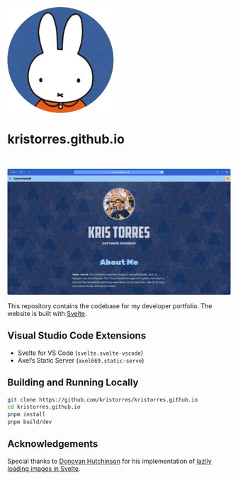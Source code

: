 <p>
    <img src="/static/images/miffy-rounded.png" width="240" alt="A circular logo featuring Miffy in front of a blue background." />
</p>

kristorres.github.io
====================

<p>
    <img src="https://img.shields.io/badge/Svelte-3-ff3e00?style=for-the-badge&logo=svelte" alt="" />
</p>

![A screenshot of Kris Torres’s personal website.](/screenshot.png)

This repository contains the codebase for my developer portfolio. The website is
built with [Svelte](https://svelte.dev).

Visual Studio Code Extensions
-----------------------------

  * Svelte for VS Code (`svelte.svelte-vscode`)
  * Axel’s Static Server (`axel669.static-serve`)

Building and Running Locally
----------------------------

```sh
git clone https://github.com/kristorres/kristorres.github.io
cd kristorres.github.io
pnpm install
pnpm build/dev
```

Acknowledgements
----------------

Special thanks to [Donovan Hutchinson](https://github.com/donovanh) for his
implementation of
[lazily loading images in Svelte](https://css-tricks.com/lazy-loading-images-in-svelte).

